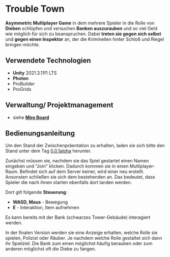 # Trouble Town

__Asymmetric Multiplayer Game__ in dem mehrere Spieler in die Rolle von __Dieben__ schlüpfen und versuchen __Banken auszurauben__ und so viel Geld wie möglich für sich zu beanspruchen. Dabei __treten sie gegen sich selbst__ und __gegen einen Inspektor__ an, der die Kriminellen hinter Schloß und Riegel bringen möchte.

## Verwendete Technologien

- __Unity__ 2021.3.11f1 LTS
- __Photon__
- ProBuilder
- ProGrids

## Verwaltung/ Projektmanagement

- siehe [__Miro Board__](https://miro.com/app/board/uXjVPElktB8=/?share_link_id=987341971219)

## Bedienungsanleitung

Um den Stand der Zwischenpräentation zu erhalten, laden sie sich bitte den Stand unter dem Tag [0.0.1alpha](https://git.ai.fh-erfurt.de/ncmc/trouble-town/-/tags) herunter.

Zunächst müssen sie, nachdem sie das Spiel gestartet einen Namen eingeben und "Join" klicken. 
Dadurch kommen sie in einen Multiplayer-Raum. Befindet sich auf dem Server keiner, wird einer neu erstellt. Ansonsten schließen sie sich dem bestehenden an.
Das bedeutet, dass Spieler die nach ihnen starten ebenfalls dort landen werden.

Dort gilt folgende __Steuerung__:
 - __WASD, Maus__ - Bewegung
 - __E__ - Interaktion, Item aufnehmen

Es kann bereits mit der Bank (schwarzes Tower-Gebäude) interagiert werden.

In der finalen Version werden sie eine Anzeige erhalten, welche Rolle sie spielen, Polizist oder Räuber.
Je nachdem welche Rolle gestaltet sich dann ihr Spielziel. Die Bank zum einen möglichst häufig berauben oder zum anderen möglichst oft die Diebe zu fangen.
